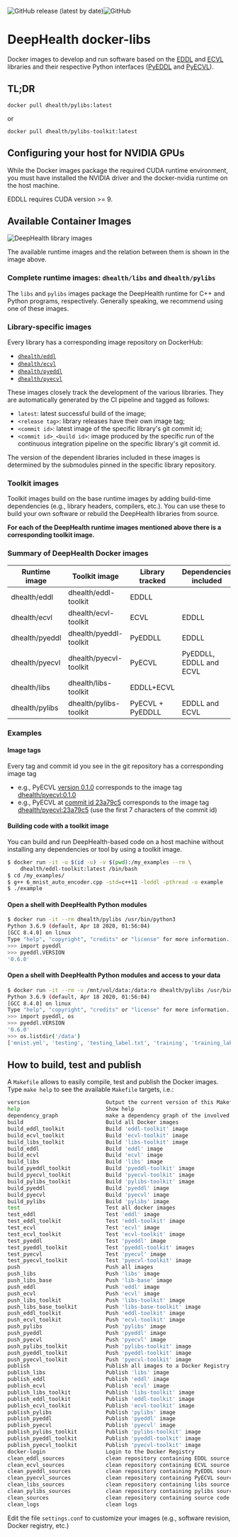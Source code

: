 ![GitHub release (latest by date)](https://img.shields.io/github/v/release/deephealthproject/docker-libs)![GitHub](https://img.shields.io/github/license/deephealthproject/docker-libs)


# DeepHealth docker-libs

Docker images to develop and run software based on the [EDDL](https://github.com/deephealthproject/eddl) and [ECVL](https://github.com/deephealthproject/ecvl) libraries and their respective Python interfaces ([PyEDDL](https://github.com/deephealthproject/pyeddl) and [PyECVL](https://github.com/deephealthproject/pycvl)).


## TL;DR

    docker pull dhealth/pylibs:latest

or

    docker pull dhealth/pylibs-toolkit:latest


## Configuring your host for NVIDIA GPUs

While the Docker images package the required CUDA runtime environment, you must have
installed the NVIDIA driver and the docker-nvidia runtime on the host machine.

EDDLL requires CUDA version >= 9.


## Available Container Images

![DeepHealth library images](docs/deephealth_images.png)

The available runtime images and the relation between them is shown in the image
above.

### Complete runtime images:  `dhealth/libs` and `dhealth/pylibs`

The `libs` and `pylibs` images package the DeepHealth runtime for
C++ and Python programs, respectively.  Generally speaking, we recommend using
one of these images.


### Library-specific images

Every library has a corresponding image repository on DockerHub:

 - [`dhealth/eddl`](https://hub.docker.com/r/dhealth/eddl)
 - [`dhealth/ecvl`](https://hub.docker.com/r/dhealth/ecvl)
 - [`dhealth/pyeddl`](https://hub.docker.com/r/dhealth/pyeddl)
 - [`dhealth/pyecvl`](https://hub.docker.com/r/dhealth/ecvl-toolkit)


These images closely track the development of the various libraries. They are
automatically generated by the CI pipeline and tagged as follows:

  * `latest`:  latest successful build of the image;
  * `<release tag>`: library releases have their own image tag;
  * `<commit id>`:  latest image of the specific library's git commit id;
  * `<commit id>_<build id>`:  image produced by the specific run of the
    continuous integration pipeline on the specific library's git commit id.

The version of the dependent libraries included in these images is determined by
the submodules pinned in the specific library repository.

### Toolkit images

Toolkit images build on the base runtime images by adding build-time
dependencies (e.g., library headers, compilers, etc.).  You can use these to
build your own software or rebuild the DeepHealth libraries from source.

**For each of the DeepHealth runtime images mentioned above there is a
corresponding toolkit image.**


### Summary of DeepHealth Docker images

| Runtime image | Toolkit image | Library tracked | Dependencies included |
|---------------|---------------|---------------|---------------|
| dhealth/eddl | dhealth/eddl-toolkit | EDDLL | |
| dhealth/ecvl | dhealth/ecvl-toolkit | ECVL | EDDLL |
| dhealth/pyeddl | dhealth/pyeddl-toolkit | PyEDDLL | EDDLL |
| dhealth/pyecvl | dhealth/pyecvl-toolkit | PyECVL | PyEDDLL, EDDLL and ECVL |
| dhealth/libs | dhealth/libs-toolkit | EDDLL+ECVL | |
| dhealth/pylibs | dhealth/pylibs-toolkit | PyECVL + PyEDDLL | EDDLL and ECVL |


### Examples

#### Image tags

Every tag and commit id you see in the git repository has a corresponding image tag
  - e.g., PyECVL [version 0.1.0](https://github.com/deephealthproject/pyecvl/tree/0.1.0) corresponds to the image tag [dhealth/pyecvl:0.1.0](https://hub.docker.com/layers/dhealth/pyecvl/0.1.0/)
  - e.g., PyECVL at [commit id 23a79c5](https://github.com/deephealthproject/pyecvl/tree/23a79c5b6ba39a5049901933edff2ca372713df7) corresponds to the image tag [dhealth/pyecvl:23a79c5](https://hub.docker.com/layers/dhealth/pyecvl/23a79c5/images/sha256-bea02aa37dbb4f0f987b56d5c33d319e4018c809b562bca09bd1df0b4c755425?context=explore) (use the first 7 characters of the commit id)


#### Building code with a toolkit image

You can build and run DeepHealth-based code on a host machine without installing any
dependencies or tool by using a toolkit image.

```bash
$ docker run -it -u $(id -u) -v $(pwd):/my_examples --rm \
    dhealth/eddl-toolkit:latest /bin/bash
$ cd /my_examples/
$ g++ 6_mnist_auto_encoder.cpp -std=c++11 -leddl -pthread -o example
$ ./example
```

#### Open a shell with DeepHealth Python modules

```bash
$ docker run -it --rm dhealth/pylibs /usr/bin/python3
Python 3.6.9 (default, Apr 18 2020, 01:56:04)
[GCC 8.4.0] on linux
Type "help", "copyright", "credits" or "license" for more information.
>>> import pyeddl
>>> pyeddl.VERSION
'0.6.0'
```

#### Open a shell with DeepHealth Python modules and access to your data

```bash
$ docker run -it --rm -v /mnt/vol/data:/data:ro dhealth/pylibs /usr/bin/python3
Python 3.6.9 (default, Apr 18 2020, 01:56:04)
[GCC 8.4.0] on linux
Type "help", "copyright", "credits" or "license" for more information.
>>> import pyeddl, os
>>> pyeddl.VERSION
'0.6.0'
>>> os.listdir('/data')
['mnist.yml', 'testing', 'testing_label.txt', 'training', 'training_label.txt']
```


## How to build, test and publish

A `Makefile` allows to easily compile, test and publish the Docker images. Type `make help` to see the available `Makefile` targets, i.e.:

```bash
version                        Output the current version of this Makefile
help                           Show help
dependency_graph               make a dependency graph of the involved libraries
build                          Build all Docker images
build_eddl_toolkit             Build 'eddl-toolkit' image
build_ecvl_toolkit             Build 'ecvl-toolkit' image
build_libs_toolkit             Build 'libs-toolkit' image
build_eddl                     Build 'eddl' image
build_ecvl                     Build 'ecvl' image
build_libs                     Build 'libs' image
build_pyeddl_toolkit           Build 'pyeddl-toolkit' image
build_pyecvl_toolkit           Build 'pyecvl-toolkit' image
build_pylibs_toolkit           Build 'pylibs-toolkit' image
build_pyeddl                   Build 'pyeddl' image
build_pyecvl                   Build 'pyecvl' image
build_pylibs                   Build 'pylibs' image
test                           Test all docker images
test_eddl                      Test 'eddl' image
test_eddl_toolkit              Test 'eddl-toolkit' image
test_ecvl                      Test 'ecvl' image
test_ecvl_toolkit              Test 'ecvl-toolkit' image
test_pyeddl                    Test 'pyeddl' image
test_pyeddl_toolkit            Test 'pyeddl-toolkit' images
test_pyecvl                    Test 'pyecvl' image
test_pyecvl_toolkit            Test 'pyecvl-toolkit' image
push                           Push all images
push_libs                      Push 'libs' image
push_libs_base                 Push 'lib-base' image
push_eddl                      Push 'eddl' image
push_ecvl                      Push 'ecvl' image
push_libs_toolkit              Push 'libs-toolkit' image
push_libs_base_toolkit         Push 'libs-base-toolkit' image
push_eddl_toolkit              Push 'eddl-toolkit' image
push_ecvl_toolkit              Push 'ecvl-toolkit' image
push_pylibs                    Push 'pylibs' image
push_pyeddl                    Push 'pyeddl' image
push_pyecvl                    Push 'pyecvl' image
push_pylibs_toolkit            Push 'pylibs-toolkit' image
push_pyeddl_toolkit            Push 'pyeddl-toolkit' image
push_pyecvl_toolkit            Push 'pyecvl-toolkit' image
publish                        Publish all images to a Docker Registry (e.g., DockerHub)
publish_libs                   Publish 'libs' image
publish_eddl                   Publish 'eddl' image
publish_ecvl                   Publish 'ecvl' image
publish_libs_toolkit           Publish 'libs-toolkit' image
publish_eddl_toolkit           Publish 'eddl-toolkit' image
publish_ecvl_toolkit           Publish 'ecvl-toolkit' image
publish_pylibs                 Publish 'pylibs' image
publish_pyeddl                 Publish 'pyeddl' image
publish_pyecvl                 Publish 'pyecvl' image
publish_pylibs_toolkit         Publish 'pylibs-toolkit' image
publish_pyeddl_toolkit         Publish 'pyeddl-toolkit' image
publish_pyecvl_toolkit         Publish 'pyecvl-toolkit' image
docker-login                   Login to the Docker Registry
clean_eddl_sources             clean repository containing EDDL source code
clean_ecvl_sources             clean repository containing ECVL source code
clean_pyeddl_sources           clean repository containing PyEDDL source code
clean_pyecvl_sources           clean repository containing PyECVL source code
clean_libs_sources             clean repository containing libs source code
clean_pylibs_sources           clean repository containing pylibs source code
clean_sources                  clean repository containing source code
clean_logs                     clean logs
```

Edit the file `settings.conf` to customize your images (e.g., software revision, Docker registry, etc.)

